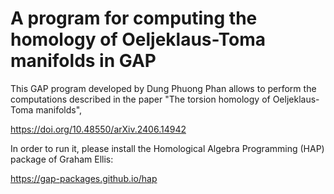 # A program for computing the homology of Oeljeklaus-Toma manifolds in GAP

This GAP program developed by Dung Phuong Phan allows to perform the computations described in the paper
"The torsion homology of Oeljeklaus-Toma manifolds",

https://doi.org/10.48550/arXiv.2406.14942

In order to run it, please install the Homological Algebra Programming (HAP) package of Graham Ellis:

https://gap-packages.github.io/hap
